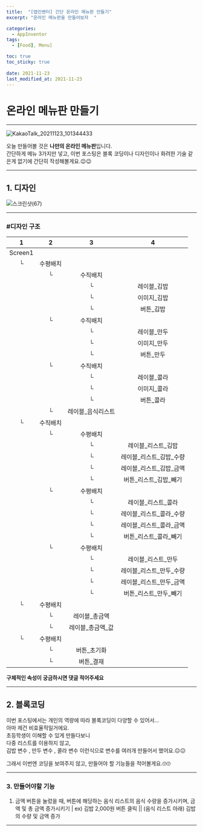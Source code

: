 ```yaml
---
title:  "[앱인벤터] 간단 온라인 메뉴판 만들기"
excerpt: "온라인 메뉴판을 만들어보자  "

categories:
  - AppInventor
tags:
  - [Food], Menu]

toc: true
toc_sticky: true
 
date: 2021-11-23
last_modified_at: 2021-11-23
---
```


# 온라인 메뉴판 만들기

---  

![KakaoTalk_20211123_101344433](https://user-images.githubusercontent.com/55564114/142957826-4ceedfd2-e932-42eb-aea8-17a48ce80b38.jpg)  

오늘 만들어볼 것은 **나만의 온라인 메뉴판**입니다.  
간단하게 메뉴 3가지만 넣고, 이번 포스팅은 블록 코딩이나 디자인이나 화려한 기술 같은게 없기에 간단히 작성해볼게요.😉😉  

---


## 1. 디자인

![스크린샷(67)](https://user-images.githubusercontent.com/55564114/142957965-944ea1ae-9491-4aaf-9f69-634c3921c924.png)  

---

### #디자인 구조

| 1 | 2 | 3 | 4 | 
| :---: | :---: | :---: | :---: | 
| Screen1 |  |  |
|└|수평배치|
||└|수직배치|
|||└|레이블_김밥|
|||└|이미지_김밥|
|||└|버튼_김밥|
||└|수직배치|
|||└|레이블_만두|
|||└|이미지_만두|
|||└|버튼_만두|
||└|수직배치|
|||└|레이블_콜라|
|||└|이미지_콜라|
|||└|버튼_콜라|
||└|레이블_음식리스트|
|└|수직배치|
||└|수평배치|
|||└|레이블_리스트_김밥|
|||└|레이블_리스트_김밥_수량|
|||└|레이블_리스트_김밥_금액|
|||└|버튼_리스트_김밥_빼기|
||└|수평배치|
|||└|레이블_리스트_콜라|
|||└|레이블_리스트_콜라_수량|
|||└|레이블_리스트_콜라_금액|
|||└|버튼_리스트_콜라_빼기|
||└|수평배치|
|||└|레이블_리스트_만두|
|||└|레이블_리스트_만두_수량|
|||└|레이블_리스트_만두_금액|
|||└|버튼_리스트_만두_빼기|
|└|수평배치|
||└|레이블_총금액|
||└|레이블_총금액_값|
|└|수평배치|
||└|버튼_초기화|
||└|버튼_결재|  
  

**구체적인 속성이 궁금하시면 댓글 적어주세요**

---

## 2. 블록코딩

이번 포스팅에서는 개인의 역량에 따라 블록코딩이 다양할 수 있어서...  
아마 제건 비효율적일거에요.  
초등학생이 이해할 수 있게 만들다보니  
다중 리스트를 이용하지 않고,  
김밥 변수 , 만두 변수 , 콜라 변수 이런식으로 변수를 여러개 만들어서 했어요.😐😐  
  
그래서 이번엔 코딩을 보여주지 않고, 만들어야 할 기능들을 적어볼게요.🙄🙄  

---

### 3. 만들어야할 기능 

1. 금액 버튼을 눌렀을 때, 버튼에 해당하는 음식 리스트의 음식 수량을 증가시키며, 금액 및 총 금액 증가시키기
  | ex) 김밥 2,000원 버튼 클릭 
  || (음식 리스트 아래) 김밥의 수량 및 금액 증가 

---

